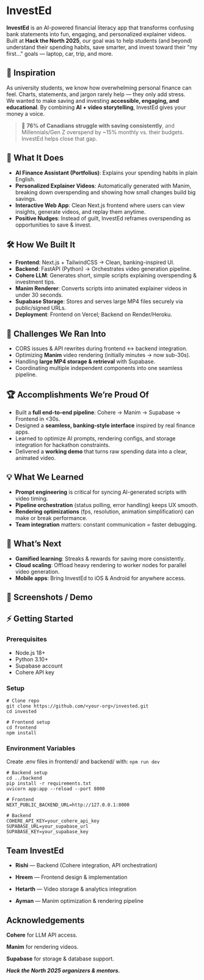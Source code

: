 # InvestEd

**InvestEd** is an AI-powered financial literacy app that transforms confusing bank statements into fun, engaging, and personalized explainer videos.  
Built at **Hack the North 2025**, our goal was to help students (and beyond) understand their spending habits, save smarter, and invest toward their "my first..." goals — laptop, car, trip, and more.



## 🚀 Inspiration
As university students, we know how overwhelming personal finance can feel. Charts, statements, and jargon rarely help — they only add stress.  
We wanted to make saving and investing **accessible, engaging, and educational**. By combining **AI + video storytelling**, InvestEd gives your money a voice.

> 🧾 **76% of Canadians struggle with saving consistently**, and Millennials/Gen Z overspend by ~15% monthly vs. their budgets.  
InvestEd helps close that gap.


## 🤖 What It Does
- **AI Finance Assistant (Portfolius)**: Explains your spending habits in plain English.  
- **Personalized Explainer Videos**: Automatically generated with Manim, breaking down overspending and showing how small changes build big savings.  
- **Interactive Web App**: Clean Next.js frontend where users can view insights, generate videos, and replay them anytime.  
- **Positive Nudges**: Instead of guilt, InvestEd reframes overspending as opportunities to save & invest.  


## 🛠️ How We Built It
- **Frontend**: Next.js + TailwindCSS → Clean, banking-inspired UI.  
- **Backend**: FastAPI (Python) → Orchestrates video generation pipeline.  
- **Cohere LLM**: Generates short, simple scripts explaining overspending & investment tips.  
- **Manim Renderer**: Converts scripts into animated explainer videos in under 30 seconds.  
- **Supabase Storage**: Stores and serves large MP4 files securely via public/signed URLs.  
- **Deployment**: Frontend on Vercel; Backend on Render/Heroku.  


## 🧗 Challenges We Ran Into
- CORS issues & API rewrites during frontend ↔ backend integration.  
- Optimizing **Manim** video rendering (initially minutes → now sub-30s).  
- Handling **large MP4 storage & retrieval** with Supabase.  
- Coordinating multiple independent components into one seamless pipeline.  


## 🏆 Accomplishments We’re Proud Of
- Built a **full end-to-end pipeline**: Cohere → Manim → Supabase → Frontend in <30s.  
- Designed a **seamless, banking-style interface** inspired by real finance apps.  
- Learned to optimize AI prompts, rendering configs, and storage integration for hackathon constraints.  
- Delivered a **working demo** that turns raw spending data into a clear, animated video.  


## 💡 What We Learned
- **Prompt engineering** is critical for syncing AI-generated scripts with video timing.  
- **Pipeline orchestration** (status polling, error handling) keeps UX smooth.  
- **Rendering optimizations** (fps, resolution, animation simplification) can make or break performance.  
- **Team integration** matters: constant communication = faster debugging.  


## 🔮 What’s Next
- **Gamified learning**: Streaks & rewards for saving more consistently.  
- **Cloud scaling**: Offload heavy rendering to worker nodes for parallel video generation.  
- **Mobile apps**: Bring InvestEd to iOS & Android for anywhere access.  


## 📸 Screenshots / Demo
 


## ⚡ Getting Started

### Prerequisites
- Node.js 18+  
- Python 3.10+  
- Supabase account  
- Cohere API key  

### Setup
```
# Clone repo
git clone https://github.com/<your-org>/invested.git
cd invested

# Frontend setup
cd frontend
npm install
```

### Environment Variables

Create .env files in frontend/ and backend/ with:
```npm run dev```
```
# Backend setup
cd ../backend
pip install -r requirements.txt
uvicorn app:app --reload --port 8000
```
```
# Frontend
NEXT_PUBLIC_BACKEND_URL=http://127.0.0.1:8000
```
```
# Backend
COHERE_API_KEY=your_cohere_api_key
SUPABASE_URL=your_supabase_url
SUPABASE_KEY=your_supabase_key
```

## Team InvestEd

- **Rishi** — Backend (Cohere integration, API orchestration)

- **Hreem** — Frontend design & implementation

- **Hetarth** — Video storage & analytics integration

- **Ayman** — Manim optimization & rendering pipeline

## Acknowledgements

**Cohere**
 for LLM API access.

**Manim**
 for rendering videos.

**Supabase**
 for storage & database support.

***Hack the North 2025 organizers & mentors.***
